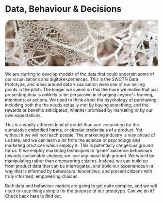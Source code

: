 # Data, Behaviour &amp; Decisions

![spiders web in heavy frost](/images/frostyWeb.png)

We are starting to develop models of the data that could underpin some of our visualisations and digital experiences. This is the SWCTN Data Prototype, and ideas around data visualisation were one of our selling points in the pitch. The longer we spend on this the more we realise that just presenting data is unlikely to be persuasive in changing anyone's framing, intentions, or actions. We need to think about the psychology of purchasing:  including both the the needs actually met by buying something; and the rewards or benefits anticipated, whether promised by marketing or by our own expectations.

This is a wholly different kind of model than one accounting for the cumulative embodied harms, or circular credentials of a product. Yet, without it we will not reach people. The marketing industry is way ahead of us here, and we can learn a lot from the science or psychology  and marketing practices which employ it. This is potentially dangerous ground for us. If we employ marketing techniques to 'game' audience behaviours towards sustainable choices, we lose any moral high ground. We would be manipulating rather than empowering citizens. Instead, we can build up from product data that can be interrogated, and build our experiences in a way that is informed by behavioural tendencies,  and  present citizens with truly informed, empowering choices. 

Both data and behaviour models are going to get quite complex, and we will need to keep things simple for the purpose of our prototype. Can we do it? Check back here to find out.
